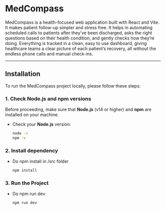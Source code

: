 # MedCompass

MedCompass is a health-focused web application built with React and Vite. It makes patient follow-up simpler and stress free. It helps in automating scheduled calls to patients after they’ve been discharged, asks the right questions based on their health condition, and gently checks how they’re doing. Everything is tracked in a clean, easy to use dashboard, giving healthcare teams a clear picture of each patient’s recovery, all without the endless phone calls and manual check-ins.

---

## Installation

To run the MedCompass project locally, please follow these steps:

### 1. Check Node.js and npm versions

Before proceeding, make sure that **Node.js** (v14 or higher) and **npm** are installed on your machine.

- Check your **Node.js** version:

  ```bash
  node -v
  npm -v

### 2. Install dependency

- Do npm install in /src folder

   ```bash
   npm install

### 3. Run the Project

- Do npm run dev

   ```bash
   npm run dev
